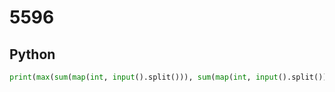 # 5596

## Python

```python
print(max(sum(map(int, input().split())), sum(map(int, input().split()))))
```
